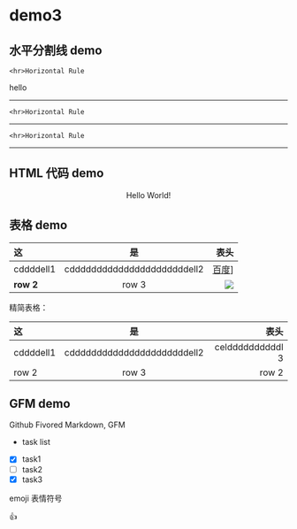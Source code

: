 # demo3

## 水平分割线 demo

    <hr>Horizontal Rule  
hello    

--- 

    <hr>Horizontal Rule
    
***

    <hr>Horizontal Rule
    
___

## HTML 代码 demo

<p align= 'center'>Hello World!</p>

<!--
这些文字会被忽略！
这一行同样 

-->


## 表格 demo

| 这  |  是  |  表头  |
|:----|:-----:|-------:|
|cddddell1 | cddddddddddddddddddddddell2 | [百度]]|
|**row 2**| row 3 | ![][baidu_logo]  | 


精简表格：

 这  |  是  |  表头  
:----|:-----:|-------:
cddddell1 | cddddddddddddddddddddddell2 | celddddddddddl 3
 row 2 | row 3 | row 2

## GFM demo

Github Fivored Markdown, GFM

- task list

- [x] task1
- [ ] task2
- [x] task3

emoji 表情符号

:+1: 





<!--- 下面是本文档中用到的链接 -->
[百度]: http://www.baidu.com  
[baidu]:http://www.baidu.com  
[demo1]:demo1.md
[代码块 demo]:demo2.md#代码块-demo

[baidu_logo]:https://timgsa.baidu.com/timg?image&quality=80&size=b9999_10000&sec=1503205542450&di=544515d3b679b25f5db2b9e9843c8843&imgtype=0&src=http%3A%2F%2Fwww.qiuyongsheng.com%2Fstatic%2Findex%2Fbaidu.jpg 
